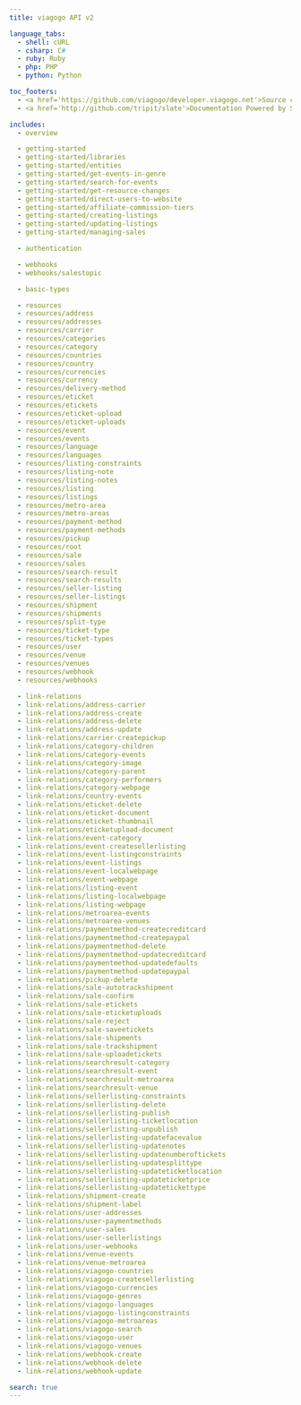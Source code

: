 ```yaml
---
title: viagogo API v2

language_tabs:
  - shell: cURL
  - csharp: C#
  - ruby: Ruby
  - php: PHP
  - python: Python

toc_footers:
  - <a href='https://github.com/viagogo/developer.viagogo.net'>Source code</a>
  - <a href='http://github.com/tripit/slate'>Documentation Powered by Slate</a>

includes:
  - overview

  - getting-started
  - getting-started/libraries
  - getting-started/entities
  - getting-started/get-events-in-genre
  - getting-started/search-for-events
  - getting-started/get-resource-changes
  - getting-started/direct-users-to-website
  - getting-started/affiliate-commission-tiers
  - getting-started/creating-listings
  - getting-started/updating-listings
  - getting-started/managing-sales

  - authentication

  - webhooks
  - webhooks/salestopic

  - basic-types

  - resources
  - resources/address
  - resources/addresses
  - resources/carrier
  - resources/categories
  - resources/category
  - resources/countries
  - resources/country
  - resources/currencies
  - resources/currency
  - resources/delivery-method
  - resources/eticket
  - resources/etickets
  - resources/eticket-upload
  - resources/eticket-uploads
  - resources/event
  - resources/events
  - resources/language
  - resources/languages
  - resources/listing-constraints
  - resources/listing-note
  - resources/listing-notes
  - resources/listing
  - resources/listings
  - resources/metro-area
  - resources/metro-areas
  - resources/payment-method
  - resources/payment-methods
  - resources/pickup
  - resources/root
  - resources/sale
  - resources/sales
  - resources/search-result
  - resources/search-results
  - resources/seller-listing
  - resources/seller-listings
  - resources/shipment
  - resources/shipments
  - resources/split-type
  - resources/ticket-type
  - resources/ticket-types
  - resources/user
  - resources/venue
  - resources/venues
  - resources/webhook
  - resources/webhooks

  - link-relations
  - link-relations/address-carrier
  - link-relations/address-create
  - link-relations/address-delete
  - link-relations/address-update
  - link-relations/carrier-createpickup
  - link-relations/category-children
  - link-relations/category-events
  - link-relations/category-image
  - link-relations/category-parent
  - link-relations/category-performers
  - link-relations/category-webpage
  - link-relations/country-events
  - link-relations/eticket-delete
  - link-relations/eticket-document
  - link-relations/eticket-thumbnail
  - link-relations/eticketupload-document
  - link-relations/event-category
  - link-relations/event-createsellerlisting
  - link-relations/event-listingconstraints
  - link-relations/event-listings
  - link-relations/event-localwebpage
  - link-relations/event-webpage
  - link-relations/listing-event
  - link-relations/listing-localwebpage
  - link-relations/listing-webpage
  - link-relations/metroarea-events
  - link-relations/metroarea-venues
  - link-relations/paymentmethod-createcreditcard
  - link-relations/paymentmethod-createpaypal
  - link-relations/paymentmethod-delete
  - link-relations/paymentmethod-updatecreditcard
  - link-relations/paymentmethod-updatedefaults
  - link-relations/paymentmethod-updatepaypal
  - link-relations/pickup-delete
  - link-relations/sale-autotrackshipment
  - link-relations/sale-confirm
  - link-relations/sale-etickets
  - link-relations/sale-eticketuploads
  - link-relations/sale-reject
  - link-relations/sale-saveetickets
  - link-relations/sale-shipments
  - link-relations/sale-trackshipment
  - link-relations/sale-uploadetickets
  - link-relations/searchresult-category
  - link-relations/searchresult-event
  - link-relations/searchresult-metroarea
  - link-relations/searchresult-venue
  - link-relations/sellerlisting-constraints
  - link-relations/sellerlisting-delete
  - link-relations/sellerlisting-publish
  - link-relations/sellerlisting-ticketlocation
  - link-relations/sellerlisting-unpublish
  - link-relations/sellerlisting-updatefacevalue
  - link-relations/sellerlisting-updatenotes
  - link-relations/sellerlisting-updatenumberoftickets
  - link-relations/sellerlisting-updatesplittype
  - link-relations/sellerlisting-updateticketlocation
  - link-relations/sellerlisting-updateticketprice
  - link-relations/sellerlisting-updatetickettype
  - link-relations/shipment-create
  - link-relations/shipment-label
  - link-relations/user-addresses
  - link-relations/user-paymentmethods
  - link-relations/user-sales
  - link-relations/user-sellerlistings
  - link-relations/user-webhooks
  - link-relations/venue-events
  - link-relations/venue-metroarea
  - link-relations/viagogo-countries
  - link-relations/viagogo-createsellerlisting
  - link-relations/viagogo-currencies
  - link-relations/viagogo-genres
  - link-relations/viagogo-languages
  - link-relations/viagogo-listingconstraints
  - link-relations/viagogo-metroareas
  - link-relations/viagogo-search
  - link-relations/viagogo-user
  - link-relations/viagogo-venues
  - link-relations/webhook-create
  - link-relations/webhook-delete
  - link-relations/webhook-update

search: true
---
```

